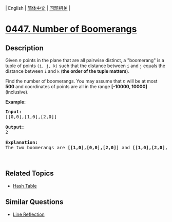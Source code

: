
| English | [简体中文](README.md) | [问题相关](QUESTION.md) |
# [0447. Number of Boomerangs](https://leetcode-cn.com/problems/number-of-boomerangs/)
## Description
<p>Given <i>n</i> points in the plane that are all pairwise distinct, a &quot;boomerang&quot; is a tuple of points <code>(i, j, k)</code> such that the distance between <code>i</code> and <code>j</code> equals the distance between <code>i</code> and <code>k</code> (<b>the order of the tuple matters</b>).</p>

<p>Find the number of boomerangs. You may assume that <i>n</i> will be at most <b>500</b> and coordinates of points are all in the range <b>[-10000, 10000]</b> (inclusive).</p>

<p><b>Example:</b></p>

<pre>
<b>Input:</b>
[[0,0],[1,0],[2,0]]

<b>Output:</b>
2

<b>Explanation:</b>
The two boomerangs are <b>[[1,0],[0,0],[2,0]]</b> and <b>[[1,0],[2,0],[0,0]]</b>
</pre>

<p>&nbsp;</p>

## Related Topics
- [Hash Table](https://leetcode-cn.com/tag/hash-table)
## Similar Questions
- [Line Reflection](../0356/README_EN.md)

